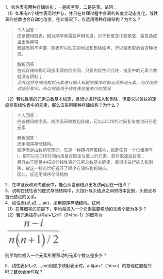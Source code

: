 1．线性表有两种存储结构：一是顺序表，二是链表。试问：  
（1）如果有n个线性表同时并存，并且在处理过程中各表的长度会动态变化，线性表的总数也会自动地改变。在此情况下，应选用哪种存储结构？为什么？ 
> 个人回答：  
>   应该使用链表，因为顺序表需要声明长度，对于长度变化较敏感，容易造成溢出等异常  
>   而链表则不需要，链表可以动态的增加和删除结点，所以链表更适合这种场景。
>   
> 解析回答：  
>   链式存储结构可动态申请内存空间，只要内存空间允许，链表中的元素个数就没有限制；  
>   <i>此外这种存储结构对元素进行插入和删除操作时都无须移动元素，而仅仅修改指针即可，所以很适用于线性表容量变化的情况</i>

（2）若线性表的元素总数基本稳定，且很少进行插入和删除，但要求以最快的速度存取线性表中的元素，那么应采用哪种存储结构？为什么？ 
> 个人回答：  
>   应该使用顺序表，顺序表采取数组存储，可以以O(1)的时间复杂度访问任意元素
>
> 解析回答：  
>   选用顺序存储结构。  
>   顺序表是由数组实现的，它是一种随机存取结构，指定任意一个位置序号i，都可以在O(1)时间内直接存取该位置上的元素，即存取速度较高；  
>   另外由于题目中描述的线性表的元素总数基本确定，且很少进行插入和删除，故这一特点恰好避开了顺序存储结构的缺点。  
>   因此，应选用顺序存储结构

2．在单链表和双向链表中，能否从当前结点出发访问到任一结点？  
3．说明在线性表的链式存储结构中，头指针与头结点之间的根本区别，头结点与首元结点的关系。  
4．线性表(a1,a2,…,an)，采用顺序存储结构。试问：  
（1）在等概率的前提下，平均每插入一个元素需要移动的元素个数为多少？  
（2）若元素插在ai与ai+1之间（0≤i≤n-1）的概率为
![img_1.png](img_1.png)，  
则平均每插入一个元素所要移动的元素个数又是多少？  

5．线性表(a1,a2,…,an)用顺序映射表示时，ai与ai+1（1≤i<n）的物理位置相邻吗？链表表示时呢？  